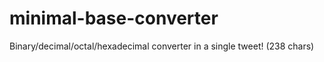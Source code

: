 # minimal-base-converter

Binary/decimal/octal/hexadecimal converter in a single tweet! (238 chars)
